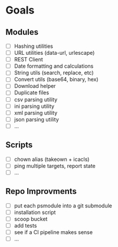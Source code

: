 # Goals

## Modules
- [ ] Hashing utilities
- [ ] URL utilities (data-url, urlescape)
- [ ] REST Client
- [ ] Date formatting and calculations
- [ ] String utils (search, replace, etc)
- [ ] Convert utils (base64, binary, hex)
- [ ] Download helper
- [ ] Duplicate files
- [ ] csv parsing utility
- [ ] ini parsing utility
- [ ] xml parsing utility
- [ ] json parsing utility
- [ ] ...

## Scripts
- [ ] chown alias (takeown + icacls)
- [ ] ping multiple targets, report state
- [ ] ...

## Repo Improvments
- [ ] put each psmodule into a git submodule
- [ ] installation script
- [ ] scoop bucket
- [ ] add tests
- [ ] see if a CI pipeline makes sense
- [ ] ...
